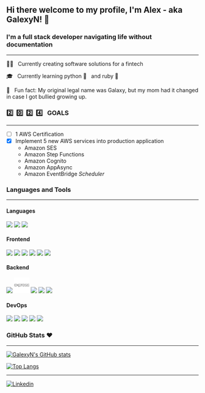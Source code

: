 ## Hi there welcome to my profile, I'm Alex - aka GalexyN! 👋

### I'm a full stack developer navigating life without documentation
---
 👨‍💼 &nbsp; Currently creating software solutions for a fintech

 🎓 &nbsp; Currently learning python 🐍 &nbsp; and ruby 💎

 🤗  &nbsp; Fun fact: My original legal name was Galaxy, but my mom had it changed in case I got bullied 
 growing up.

### 2️⃣  &nbsp;0️⃣&nbsp;  2️⃣&nbsp;  4️⃣ &nbsp; GOALS
---
- [ ] 1 AWS Certification
- [x] Implement 5 new AWS services into production application
  - Amazon SES
  - Amazon Step Functions
  - Amazon Cognito
  - Amazon AppAsync
  - Amazon EventBridge *Scheduler*


### Languages and Tools
---
#### Languages
<p align="left">
    <img src="https://img.icons8.com/color/48/000000/javascript--v2.png"/>
    <img src="https://img.icons8.com/color/48/000000/python.png"/>
    <img src="https://img.icons8.com/windows/32/000000/ruby-on-rails.png"/>
</p>

#### Frontend
<p align="left">
    <img src="https://img.icons8.com/color/48/000000/html-5--v1.png"/>
    <img src="https://img.icons8.com/color/48/000000/css3.png"/>
    <img src="https://img.icons8.com/color/48/000000/react-native.png"/>
    <img src="https://img.icons8.com/color/48/000000/redux.png"/>
    <img src="https://img.icons8.com/color/48/000000/material-ui.png"/>
    <img src="https://img.icons8.com/color/48/000000/bootstrap.png"/>
</p>

#### Backend
<p align="left">
    <img src="https://img.icons8.com/color/48/000000/nodejs.png"/>
    <img src="https://raw.githubusercontent.com/devicons/devicon/master/icons/express/express-original-wordmark.svg" alt="express" width="40" height="40" style="max-width: 100%;">
    <img src="https://img.icons8.com/color/48/000000/mongodb.png"/>
    <img src="https://img.icons8.com/color/48/000000/postgreesql.png"/>
    <img src="https://img.icons8.com/color/48/000000/mysql-logo.png"/>
</p>

#### DevOps
<p align="left">
    <img src="https://img.icons8.com/color/48/000000/circleci.png"/>
    <img src="https://img.icons8.com/windows/32/000000/grunt.png"/>
    <img src="https://img.icons8.com/color/32/000000/amazon-web-services.png"/>
    <img src="https://img.icons8.com/color/48/000000/azure-1.png"/>
    <img src="https://img.icons8.com/color/48/000000/git.png"/>
</p>

### GitHub Stats ❤️
---
[![GalexyN's GitHub stats](https://github-readme-stats.vercel.app/api?username=galexyn&count_private=true&show_icons=true&theme=vue)](https://github.com/anuraghazra/github-readme-stats)

[![Top Langs](https://github-readme-stats.vercel.app/api/top-langs/?username=galexyn&layout=compact)](https://github.com/anuraghazra/github-readme-stats)

---
[<img alt="Linkedin" width="30px" src="https://img.icons8.com/fluency/48/000000/linkedin.png"/>][linkedin]

[linkedin]: https://linkedin.com/in/alexanderqnguyen
